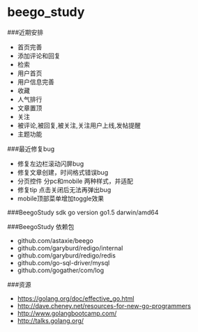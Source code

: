 # beego_study
 
###近期安排
  * 首页完善
  * 添加评论和回复
  * 检索
  * 用户首页
  * 用户信息完善
  * 收藏
  * 人气排行
  * 文章置顶
  * 关注
  * 被评论,被回复,被关注,关注用户上线,发帖提醒
  * 主题功能
  
  
###最近修复bug

 * 修复左边栏滚动闪屏bug
 * 修复文章创建，时间格式错误bug
 * 分页控件 分pc和mobile 两种样式，并适配
 * 修复tip 点击关闭后无法再弹出bug
 * mobile顶部菜单增加toggle效果
 

###BeegoStudy sdk
go version go1.5 darwin/amd64

###BeegoStudy 依赖包
 * github.com/astaxie/beego
 * github.com/garyburd/redigo/internal
 * github.com/garyburd/redigo/redis
 * github.com/go-sql-driver/mysql
 * github.com/gogather/com/log

###资源
 * https://golang.org/doc/effective_go.html
 * http://dave.cheney.net/resources-for-new-go-programmers
 * http://www.golangbootcamp.com/
 * http://talks.golang.org/
  

